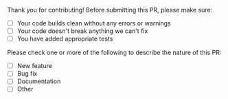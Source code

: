 Thank you for contributing!
Before submitting this PR, please make sure:

- [ ] Your code builds clean without any errors or warnings
- [ ] Your code doesn't break anything we can't fix
- [ ] You have added appropriate tests

Please check one or more of the following to describe the nature of this PR:
- [ ] New feature
- [ ] Bug fix
- [ ] Documentation
- [ ] Other

